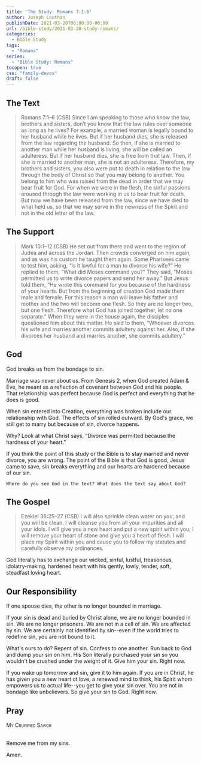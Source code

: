 ```yaml
---
title: 'The Study: Romans 7:1-6'
author: Joseph Louthan
publishDate: 2021-03-20T06:00:00-06:00
url: /bible-study/2021-03-20-study-romans/
categories:
  - Bible Study
tags:
  - "Romans"
series:
  - "Bible Study: Romans"
tocopen: true
css: "family-devos"
draft: false
---
```

## The Text

>Romans 7:1–6 (CSB) Since I am speaking to those who know the law, brothers and sisters, don’t you know that the law rules over someone as long as he lives?  For example, a married woman is legally bound to her husband while he lives. But if her husband dies, she is released from the law regarding the husband.  So then, if she is married to another man while her husband is living, she will be called an adulteress. But if her husband dies, she is free from that law. Then, if she is married to another man, she is not an adulteress.  Therefore, my brothers and sisters, you also were put to death in relation to the law through the body of Christ so that you may belong to another. You belong to him who was raised from the dead in order that we may bear fruit for God.  For when we were in the flesh, the sinful passions aroused through the law were working in us to bear fruit for death.  But now we have been released from the law, since we have died to what held us, so that we may serve in the newness of the Spirit and not in the old letter of the law.

## The Support

>Mark 10:1–12 (CSB) He set out from there and went to the region of Judea and across the Jordan. Then crowds converged on him again, and as was his custom he taught them again.  Some Pharisees came to test him, asking, “Is it lawful for a man to divorce his wife?”  He replied to them, “What did Moses command you?”  They said, “Moses permitted us to write divorce papers and send her away.”  But Jesus told them, “He wrote this command for you because of the hardness of your hearts.  But from the beginning of creation God made them male and female.  For this reason a man will leave his father and mother  and the two will become one flesh. So they are no longer two, but one flesh.  Therefore what God has joined together, let no one separate.”  When they were in the house again, the disciples questioned him about this matter.  He said to them, “Whoever divorces his wife and marries another commits adultery against her.  Also, if she divorces her husband and marries another, she commits adultery.”

## God

God breaks us from the bondage to sin.

Marriage was never about us. From Genesis 2, when God created Adam & Eve, he meant as a reflection of covenant between God and his people. That relationship was perfect because God is perfect and everything that he does is good.

When sin entered into Creation, everything was broken include our relationship with God. The effects of sin rolled outward. By God's grace, we still get to marry but because of sin, divorce happens.

Why? Look at what Christ says, "Divorce was permitted because the hardness of your heart."

If you think the point of this study or the Bible is to stay married and never divorce, you are wrong. The point of the Bible is that God is good, Jesus came to save, sin breaks everything and our hearts are hardened because of our sin.

`Where do you see God in the text? What does the text say about God?`

## The Gospel

>Ezekiel 36:25–27 (CSB) I will also sprinkle clean water on you, and you will be clean. I will cleanse you from all your impurities and all your idols.  I will give you a new heart and put a new spirit within you; I will remove your heart of stone and give you a heart of flesh.  I will place my Spirit within you and cause you to follow my statutes and carefully observe my ordinances.

God literally has to exchange our wicked, sinful, lustful, treasonous, idolatry-making, hardened heart with his gently, lowly, tender, soft, steadfast loving heart.

## Our Responsibility

If one spouse dies, the other is no longer bounded in marriage.

If your sin is dead and buried by Christ alone, we are no longer bounded in sin. We are no longer prisoners. We are not in a cell of sin. We are affected by sin. We are certainly not identified by sin--even if the world tries to redefine sin, you are not bound to it.

What's ours to do? Repent of sin. Confess to one another. Run back to God and dump your sin on him. His Son literally purchased your sin so you wouldn't be crushed under the weight of it.  Give him your sin. Right now.

If you wake up tomorrow and sin, give it to him again. If you are in Christ, he has given you a new heart ot love, a renewed mind to think, his Spirit whom empowers us to actual life--you get to give your sin over. You are not in bondage like unbelievers. So give your sin to God. Right now.

## Pray

<div style="font-variant: small-caps;">
My Crufified Savior
</div>
&nbsp;

Remove me from my sins.

Amen.
